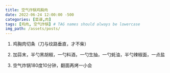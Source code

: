 ```yaml
---
title: 空气炸锅鸡胸肉
date: 2022-06-24 12:00:00 -500
categories: [菜谱,肉]
tags: [鸡肉, 空气炸锅] # TAG names should always be lowercase
img_path: /assets/posts/
---
```


1. 鸡胸肉切条（刀与纹路垂直，才不柴）

2. 加蒜末，半勺黑胡椒，一勺料酒，一勺生抽，一勺蚝油，半勺辣椒面，一点盐

3. 空气炸锅180度10分钟，翻面再烤一小会